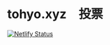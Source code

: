 # tohyo.xyz　投票

[![Netlify Status](https://api.netlify.com/api/v1/badges/e892ae8c-48a2-46fc-a7f0-23bbf744469b/deploy-status)](https://app.netlify.com/sites/keen-noether-76ff67/deploys)
